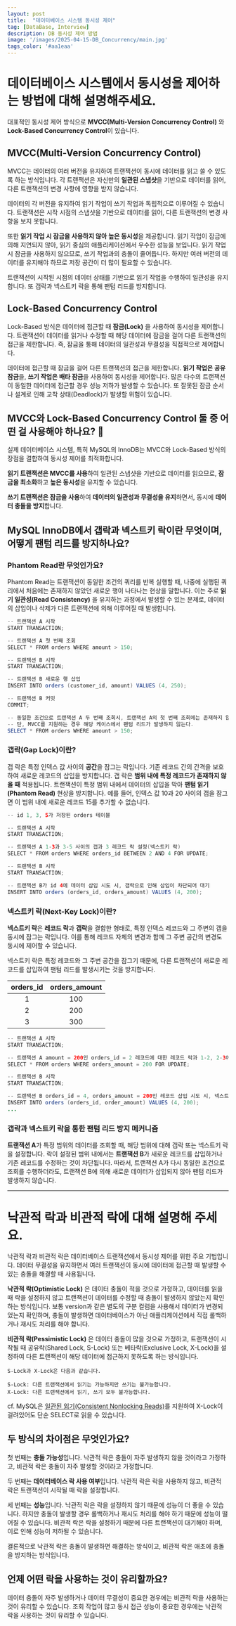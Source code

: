 ```yaml
---
layout: post
title:  "데이터베이스 시스템 동시성 제어"
tag: [DataBase, Interview]
description: DB 동시성 제어 방법
image: '/images/2025-04-15-DB_Concurrency/main.jpg'
tags_color: '#aa1eaa'
---
```



# 데이터베이스 시스템에서 동시성을 제어하는 방법에 대해 설명해주세요.

대표적인 동시성 제어 방식으로 **MVCC(Multi-Version Concurrency Control)** 와 **Lock-Based Concurrency Control**이 있습니다.

## MVCC(Multi-Version Concurrency Control)

MVCC는 데이터의 여러 버전을 유지하여 트랜잭션이 동시에 데이터를 읽고 쓸 수 있도록 하는 방식입니다. 각 트랜잭션은 자신만의 **일관된 스냅샷**을 기반으로 데이터를 읽어, 다른 트랜잭션의 변경 사항에 영향을 받지 않습니다.

데이터의 각 버전을 유지하여 읽기 작업이 쓰기 작업과 독립적으로 이루어질 수 있습니다. 트랜잭션은 시작 시점의 스냅샷을 기반으로 데이터를 읽어, 다른 트랜잭션의 변경 사항을 보지 못합니다.

또한 **읽기 작업 시 잠금을 사용하지 않아 높은 동시성**을 제공합니다. 읽기 작업이 잠금에 의해 지연되지 않아, 읽기 중심의 애플리케이션에서 우수한 성능을 보입니다. 읽기 작업 시 잠금을 사용하지 않으므로, 쓰기 작업과의 충돌이 줄어듭니다. 하지만 여러 버전의 데이터를 유지해야 하므로 저장 공간이 더 많이 필요할 수 있습니다.

트랜잭션이 시작된 시점의 데이터 상태를 기반으로 읽기 작업을 수행하여 일관성을 유지합니다. 또 갭락과 넥스트키 락을 통해 팬텀 리드를 방지합니다.

## Lock-Based Concurrency Control

Lock-Based 방식은 데이터에 접근할 때 **잠금(Lock)** 을 사용하여 동시성을 제어합니다. 트랜잭션이 데이터를 읽거나 수정할 때 해당 데이터에 잠금을 걸어 다른 트랜잭션의 접근을 제한합니다. 즉, 잠금을 통해 데이터의 일관성과 무결성을 직접적으로 제어합니다.

데이터에 접근할 때 잠금을 걸어 다른 트랜잭션의 접근을 제한합니다. **읽기 작업은 공유 잠금**을, **쓰기 작업은 배타 잠금**을 사용하여 동시성을 제어합니다. 많은 다수의 트랜잭션이 동일한 데이터에 접근할 경우 성능 저하가 발생할 수 있습니다. 또 잘못된 잠금 순서나 설계로 인해 교착 상태(Deadlock)가 발생할 위험이 있습니다.

## MVCC와 Lock-Based Concurrency Control 둘 중 어떤 걸 사용해야 하나요? 🤔

실제 데이터베이스 시스템, 특히 MySQL의 InnoDB는 MVCC와 Lock-Based 방식의 장점을 결합하여 동시성 제어를 최적화합니다.

**읽기 트랜잭션은 MVCC를 사용**하여 일관된 스냅샷을 기반으로 데이터를 읽으므로, **잠금을 최소화**하고 **높은 동시성**을 유지할 수 있습니다.

**쓰기 트랜잭션은 잠금을 사용**하여 **데이터의 일관성과 무결성을 유지**하면서, 동시에 **데이터 충돌을 방지**합니다.

## MySQL InnoDB에서 갭락과 넥스트키 락이란 무엇이며, 어떻게 팬텀 리드를 방지하나요?

### Phantom Read란 무엇인가요?

Phantom Read는 트랜잭션이 동일한 조건의 쿼리를 반복 실행할 때, 나중에 실행된 쿼리에서 처음에는 존재하지 않았던 새로운 행이 나타나는 현상을 말합니다. 이는 주로 **읽기 일관성(Read Consistency)** 을 유지하는 과정에서 발생할 수 있는 문제로, 데이터의 삽입이나 삭제가 다른 트랜잭션에 의해 이루어질 때 발생합니다.

```java
-- 트랜잭션 A 시작
START TRANSACTION;

-- 트랜잭션 A 첫 번째 조회
SELECT * FROM orders WHERE amount > 150;

-- 트랜잭션 B 시작
START TRANSACTION;

-- 트랜잭션 B 새로운 행 삽입
INSERT INTO orders (customer_id, amount) VALUES (4, 250);

-- 트랜잭션 B 커밋
COMMIT;

-- 동일한 조건으로 트랜잭션 A 두 번째 조회시, 트랜잭션 A의 첫 번째 조회에는 존재하지 않던, 트랜잭션 B에서 삽입된 새로운 행이 함께 조회된다.
-- 단, MVCC를 지원하는 경우 해당 케이스에서 팬텀 리드가 발생하지 않는다.
SELECT * FROM orders WHERE amount > 150;
```

### 갭락(Gap Lock)이란?

갭 락은 특정 인덱스 값 사이의 **공간**을 잠그는 락입니다. 기존 레코드 간의 간격을 보호하여 새로운 레코드의 삽입을 방지합니다. 갭 락은 **범위 내에 특정 레코드가 존재하지 않을 때** 적용됩니다. 트랜잭션이 특정 범위 내에서 데이터의 삽입을 막아 **팬텀 읽기(Phantom Read)** 현상을 방지합니다. 예를 들어, 인덱스 값 10과 20 사이의 갭을 잠그면 이 범위 내에 새로운 레코드 15를 추가할 수 없습니다.

```java
-- id 1, 3, 5가 저장된 orders 테이블

-- 트랜잭션 A 시작
START TRANSACTION;

-- 트랜잭션 A 1-3과 3-5 사이의 갭과 3 레코드 락 설정(넥스트키 락)
SELECT * FROM orders WHERE orders_id BETWEEN 2 AND 4 FOR UPDATE;

-- 트랜잭션 B 시작
START TRANSACTION;

-- 트랜잭션 B가 id 4에 데이터 삽입 시도 시, 갭락으로 인해 삽입이 차단되어 대기
INSERT INTO orders (orders_id, orders_amount) VALUES (4, 200);
```

### 넥스트키 락(Next-Key Lock)이란?

**넥스트키 락**은 **레코드 락**과 **갭락**을 결합한 형태로, 특정 인덱스 레코드와 그 주변의 갭을 동시에 잠그는 락입니다. 이를 통해 레코드 자체의 변경과 함께 그 주변 공간의 변경도 동시에 제어할 수 있습니다.

넥스트키 락은 특정 레코드와 그 주변 공간을 잠그기 때문에, 다른 트랜잭션이 새로운 레코드를 삽입하여 팬텀 리드를 발생시키는 것을 방지합니다.

| orders_id | orders_amount |
| :-------: | :-----------: |
|     1     |      100      |
|     2     |      200      |
|     3     |      300      |

```java
-- 트랜잭션 A 시작
START TRANSACTION;

-- 트랜잭션 A amount = 200인 orders_id = 2 레코드에 대한 레코드 락과 1-2, 2-3에 대한 갭락을 동시에 잠금으로써 넥스트키 락을 설정
SELECT * FROM orders WHERE orders_amount = 200 FOR UPDATE;

-- 트랜잭션 B 시작
START TRANSACTION;

-- 트랜잭션 B orders_id = 4, orders_amount = 200인 레코드 삽입 시도 시, 넥스트키 락으로 인해 차단되어 대기
INSERT INTO orders (orders_id, order_amount) VALUES (4, 200);
...
```

### 갭락과 넥스트키 락을 통한 팬텀 리드 방지 메커니즘

**트랜잭션 A**가 특정 범위의 데이터를 조회할 때, 해당 범위에 대해 갭락 또는 넥스트키 락을 설정합니다. 락이 설정된 범위 내에서는 **트랜잭션 B**가 새로운 레코드를 삽입하거나 기존 레코드를 수정하는 것이 차단됩니다. 따라서, 트랜잭션 A가 다시 동일한 조건으로 조회를 수행하더라도, 트랜잭션 B에 의해 새로운 데이터가 삽입되지 않아 팬텀 리드가 발생하지 않습니다.

------

# 낙관적 락과 비관적 락에 대해 설명해 주세요.

낙관적 락과 비관적 락은 데이터베이스 트랜잭션에서 동시성 제어를 위한 주요 기법입니다. 데이터 무결성을 유지하면서 여러 트랜잭션이 동시에 데이터에 접근할 때 발생할 수 있는 충돌을 해결할 때 사용됩니다.

**낙관적 락(Optimistic Lock)** 은 데이터 충돌이 적을 것으로 가정하고, 데이터를 읽을 때 락을 설정하지 않고 트랜잭션이 데이터를 수정할 때 충돌이 발생하지 않았는지 확인하는 방식입니다. 보통 version과 같은 별도의 구분 컬럼을 사용해서 데이터가 변경되었는지 확인하며, 충돌이 발생하면 데이터베이스가 아닌 애플리케이션에서 직접 롤백하거나 재시도 처리를 해야 합니다.

**비관적 락(Pessimistic Lock)** 은 데이터 충돌이 많을 것으로 가정하고, 트랜잭션이 시작될 때 공유락(Shared Lock, S-Lock) 또는 베타락(Exclusive Lock, X-Lock)을 설정하여 다른 트랜잭션이 해당 데이터에 접근하지 못하도록 하는 방식입니다.

```
S-Lock과 X-Lock은 다음과 같습니다.

S-Lock: 다른 트랜잭션에서 읽기는 가능하지만 쓰기는 불가능합니다.
X-Lock: 다른 트랜잭션에서 읽기, 쓰기 모두 불가능합니다.
```

  cf. MySQL은 [일관된 읽기(Consistent Nonlocking Reads)](https://dev.mysql.com/doc/refman/8.0/en/innodb-consistent-read.html)를 지원하여 X-Lock이 걸려있어도 단순 SELECT로 읽을 수 있습니다.

## 두 방식의 차이점은 무엇인가요?

첫 번째는 **충돌 가능성**입니다. 낙관적 락은 충돌이 자주 발생하지 않을 것이라고 가정하고, 비관적 락은 충돌이 자주 발생할 것이라고 가정합니다.

두 번째는 **데이터베이스 락 사용 여부**입니다. 낙관적 락은 락을 사용하지 않고, 비관적 락은 트랜잭션이 시작될 때 락을 설정합니다.

세 번째는 **성능**입니다. 낙관적 락은 락을 설정하지 않기 때문에 성능이 더 좋을 수 있습니다. 하지만 충돌이 발생할 경우 롤백하거나 재시도 처리를 해야 하기 때문에 성능이 떨어질 수 있습니다. 비관적 락은 락을 설정하기 때문에 다른 트랜잭션이 대기해야 하며, 이로 인해 성능이 저하될 수 있습니다.

결론적으로 낙관적 락은 충돌이 발생하면 해결하는 방식이고, 비관적 락은 애초에 충돌을 방지하는 방식입니다.

## 언제 어떤 락을 사용하는 것이 유리할까요?

데이터 충돌이 자주 발생하거나 데이터 무결성이 중요한 경우에는 비관적 락을 사용하는 것이 유리할 수 있습니다. 조회 작업이 많고 동시 접근 성능이 중요한 경우에는 낙관적 락을 사용하는 것이 유리할 수 있습니다.
